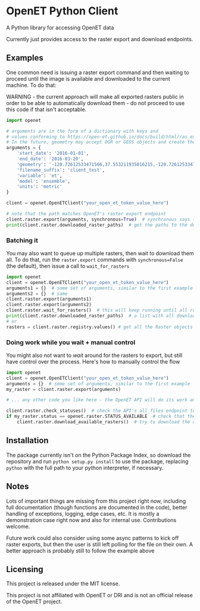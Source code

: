 # OpenET Python Client

A Python library for accessing OpenET data

Currently just provides access to the raster export and download endpoints.

## Examples
One common need is issuing a raster export command and then waiting to proceed until the
image is available and downloaded to the current machine. To do that:

WARNING - the current approach will make all exported rasters public in order
to be able to automatically download them - do not proceed to use this code if that isn't
acceptable.

```python
import openet

# arguments are in the form of a dictionary with keys and
# values conforming to https://open-et.github.io/docs/build/html/ras_export.html
# In the future, geometry may accept OGR or GEOS objects and create the string itself
arguments = {
    'start_date': '2016-01-01',
    'end_date': '2016-03-20',
    'geometry': '-120.72612533471566,37.553211935016215,-120.72612533471566,37.474782294423676,-120.59703597924691,37.474782294423676,-120.59703597924691,37.553211935016215',
    'filename_suffix': 'client_test',
    'variable': 'et',
    'model': 'ensemble',
    'units': 'metric'
}

client = openet.OpenETClient("your_open_et_token_value_here")

# note that the path matches OpenET's raster export endpoint
client.raster.export(arguments, synchronous=True)  # synchronous says to wait for it to download before proceeding
print(client.raster.downloaded_raster_paths)  # get the paths to the downloaded rasters (will be a list, even for a single raster)
```

### Batching it
You may also want to queue up multiple rasters, then wait to download them all. To do that,
run the `raster.export` commands with `synchronous=False` (the default), then
issue a call to `wait_for_rasters`
```python
import openet
client = openet.OpenETClient("your_open_et_token_value_here")
arguments1 = {}  # some set of arguments, similar to the first example
arguments2 = {}  # same
client.raster.export(arguments1)  
client.raster.export(arguments2)
client.raster.wait_for_rasters()  # this will keep running until all rasters are downloaded - it will wait up to a day by default, but that's configurable by providing a `max_time` argument in seconds
print(client.raster.downloaded_raster_paths)  # a list with all downloaded rasters
# or
rasters = client.raster.registry.values() # get all the Raster objects including remote URLs and local paths
```

### Doing work while you wait + manual control
You might also not want to *wait* around for the rasters to export, but still have control over the process. Here's how
to manually control the flow

```python
import openet
client = openet.OpenETClient("your_open_et_token_value_here")
arguments = {}  # some set of arguments, similar to the first example
my_raster = client.raster.export(arguments)

# ... any other code you like here - the OpenET API will do its work and make the raster ready - or not, depending on your place in their queue ...

client.raster.check_statuses()  # check the API's all_files endpoint to see which rasters are ready
if my_raster.status == openet.raster.STATUS_AVAILABLE  # check that the raster we want is now ready
    client.raster.download_available_rasters()  # try to download the ones that are ready and not yet downloaded (from this session)
```

## Installation
The package currently isn't on the Python Package Index, so download the repository
and run `python setup.py install` to use the package, replacing
`python` with the full path to your python interpreter, if necessary.

## Notes
Lots of important things are missing from this project right now, including full documentation (though functions are documented
in the code), better handling of exceptions, logging, edge cases, etc. It is mostly a demonstration case right now and also for internal use. Contributions welcome.

Future work could also consider using some async patterns to kick off raster exports, but then the user is still left polling
for the file on their own. A better approach is probably still to follow the example above

## Licensing
This project is released under the MIT license.

This project is not affiliated with OpenET or DRI and is not an official release of the OpenET project.